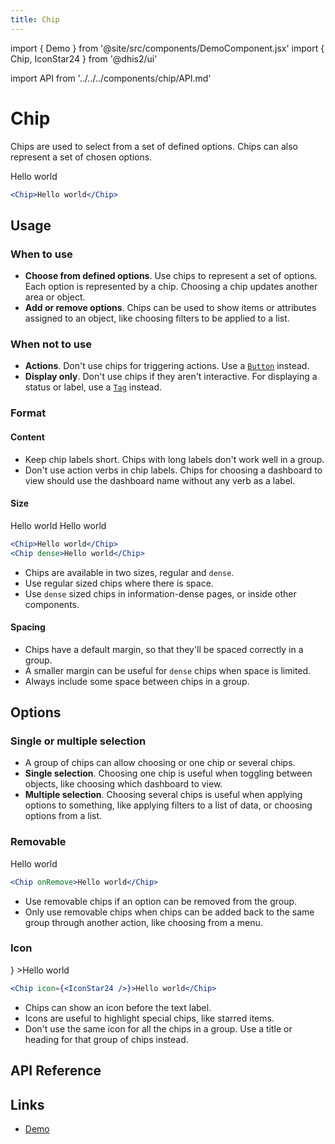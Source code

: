 ```yaml
---
title: Chip
---
```


import { Demo } from '@site/src/components/DemoComponent.jsx'
import { Chip, IconStar24 } from '@dhis2/ui'

import API from '../../../components/chip/API.md'

# Chip

Chips are used to select from a set of defined options. Chips can also represent a set of chosen options.

<Demo>
    <Chip>Hello world</Chip>
</Demo>

```jsx
<Chip>Hello world</Chip>
```

## Usage

### When to use

-   **Choose from defined options**. Use chips to represent a set of options. Each option is represented by a chip. Choosing a chip updates another area or object.
-   **Add or remove options**. Chips can be used to show items or attributes assigned to an object, like choosing filters to be applied to a list.

### When not to use

-   **Actions**. Don't use chips for triggering actions. Use a [`Button`](button.md) instead.
-   **Display only**. Don't use chips if they aren't interactive. For displaying a status or label, use a [`Tag`](tag.md) instead.

### Format

#### Content

-   Keep chip labels short. Chips with long labels don't work well in a group.
-   Don't use action verbs in chip labels. Chips for choosing a dashboard to view should use the dashboard name without any verb as a label.

#### Size

<Demo>
    <Chip>Hello world</Chip>
    <Chip dense>Hello world</Chip>
</Demo>

```jsx
<Chip>Hello world</Chip>
<Chip dense>Hello world</Chip>
```

-   Chips are available in two sizes, regular and `dense`.
-   Use regular sized chips where there is space.
-   Use `dense` sized chips in information-dense pages, or inside other components.

#### Spacing

-   Chips have a default margin, so that they'll be spaced correctly in a group.
-   A smaller margin can be useful for `dense` chips when space is limited.
-   Always include some space between chips in a group.

## Options

### Single or multiple selection

-   A group of chips can allow choosing or one chip or several chips.
-   **Single selection**. Choosing one chip is useful when toggling between objects, like choosing which dashboard to view.
-   **Multiple selection**. Choosing several chips is useful when applying options to something, like applying filters to a list of data, or choosing options from a list.

### Removable

<Demo>
    <Chip onRemove>Hello world</Chip>
</Demo>

```jsx
<Chip onRemove>Hello world</Chip>
```

-   Use removable chips if an option can be removed from the group.
-   Only use removable chips when chips can be added back to the same group through another action, like choosing from a menu.

### Icon

<Demo>
    <Chip icon={<IconStar24/>} >Hello world</Chip>
</Demo>

```jsx
<Chip icon={<IconStar24 />}>Hello world</Chip>
```

-   Chips can show an icon before the text label.
-   Icons are useful to highlight special chips, like starred items.
-   Don't use the same icon for all the chips in a group. Use a title or heading for that group of chips instead.

## API Reference

<API />

## Links

-   [Demo](https://ui.dhis2.nu/demo/?path=/story/actions-chip--default)
